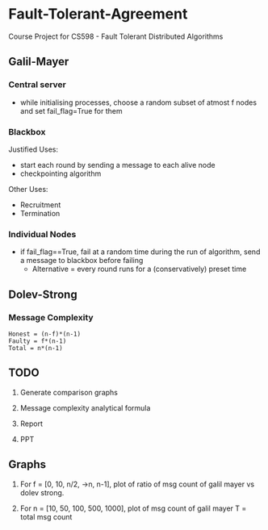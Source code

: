 # Fault-Tolerant-Agreement
Course Project for CS598 - Fault Tolerant Distributed Algorithms

## Galil-Mayer

### Central server
- while initialising processes, choose a random subset of atmost f nodes and set fail_flag=True for them

### Blackbox
Justified Uses:
- start each round by sending a message to each alive node
- checkpointing algorithm

Other Uses:
- Recruitment
- Termination

### Individual Nodes
- if fail_flag==True, fail at a random time during the run of algorithm, send a message to blackbox before failing
	- Alternative = every round runs for a (conservatively) preset time

## Dolev-Strong

### Message Complexity
	Honest = (n-f)*(n-1)
	Faulty = f*(n-1)
	Total = n*(n-1)

## TODO
1. Generate comparison graphs

2. Message complexity analytical formula

3. Report

4. PPT

## Graphs
1. For f = [0, 10, n/2, ->n, n-1], plot of ratio of msg count of galil mayer vs dolev strong.

2. For n = [10, 50, 100, 500, 1000], plot of msg count of galil mayer
	T = total msg count
	






